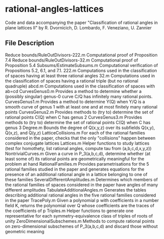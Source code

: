 # rational-angles-lattices
Code and data accompanying the paper "Classification of rational angles in plane lattices II"
by R. Dvornicich, D. Lombardo, F. Veneziano, U. Zannier

File					Description
-----------------------------------------------------------------------------------------------------------------------
Reduce bounds/RuleOutDivisors-222.m			Computational proof of Proposition 7.4
Reduce bounds/RuleOutDivisors-32.m			Computational proof of Proposition 5.4
Subsums/EstimateSubsums.m								Computational verification of Propositions 5.2, 6.1, and 7.1.
222.m																		Computations used in the classification of spaces having at least three rational angles
32.m																		Computations used in the classification of spaces having a rational triple (but no rational quadruple)
abcd.m																	Computations used in the classification of spaces with ab=cd
CurvesGenus0.m													Provides a method to determine whether a (possibly singular) genus-0 curve C/Q has infinitely many rational points.
CurvesGenus1.m													Provides a method to determine Y(Q) when Y/Q is a smooth curve of genus 1 with at least one and at most finitely many rational points
CurvesGenus2.m													Provides methods to (try to) determine the set of rational points C(Q) when C has genus 2
CurvesGenus3.m													Provides methods to (try to) determine the set of rational points C(Q) when C has genus 3
Degree.m													      Bounds the degree of Q(x,y,z) over its subfields Q(x,y), Q(x,z), and Q(y,z)
LatticeCollisions.m											For each of the rational families considered in the paper, checks that the only "collisions" happen between complex conjugate lattices
Lattices.m													    Helper functions to study lattices (test for homothety, list rational angles, compute tau from (a,b,c,d,x,y,z))
NontrivialCurves.m											Given a curve in P_3(a,b,c,d), determine whether (at least some of) its rational points are geometrically meaningful for the problem at hand
RationalFamilies.m											Provides parametrisations for the 5 rational families studied in the paper and generates equations for the presence of an additional rational angle in a lattice belonging to one of these families
SeveralDifferentAmplitudes.m						Determines which members of the rational families of spaces considered in the paper have angles of many different amplitudes
TabulateAdditionalAngles.m							Generates the tables describing additional rational angles in the five rational families considered in the paper
TracePoly.m													    Given a polynomial p with coefficients in a number field K, returns the polynomial over Q whose coefficients are the traces of the coefficients of p
Triples.m													      Helper functions to generate one representative for each symmetry-equivalence class of triples of roots of unity
ZeroDimensionalSubschemes.m							Methods to compute rational points on zero-dimensional subschemes of P_3(a,b,c,d) and discard those without geometric meaning
